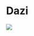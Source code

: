 # Dazi
![](https://cdn.discordapp.com/attachments/1217583259911852072/1238910733463326814/Untitled322_20240511134841.png?ex=66410108&is=663faf88&hm=09f1605e7c794b809fddb9f20be390980e2d6852ff5f806586aa15c784211e5d&)
